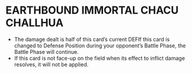 # EARTHBOUND IMMORTAL CHACU CHALLHUA

*   The damage dealt is half of this card’s current DEFIf this card is changed to Defense Position during your opponent’s Battle Phase, the Battle Phase will continue.
*   If this card is not face-up on the field when its effect to inflict damage resolves, it will not be applied.
